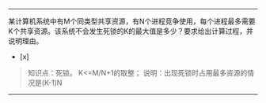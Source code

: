 ---
某计算机系统中有M个同类型共享资源，有N个进程竞争使用，每个进程最多需要K个共享资源。该系统不会发生死锁的K的最大值是多少？要求给出计算过程，并说明理由。
- [x]  

> 知识点：死锁。
> K<=M/N+1的取整； 说明：出现死锁时占用最多资源的情况是(K-1)N

---
